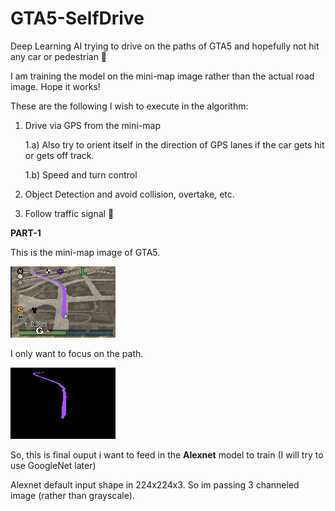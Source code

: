 # GTA5-SelfDrive
Deep Learning AI trying to drive on the paths of GTA5 and hopefully not hit any car or pedestrian 🤭

I am training the model on the mini-map image rather than the actual road image. Hope it works!

These are the following I wish to execute in the algorithm:
1. Drive via GPS from the mini-map

      1.a) Also try to orient itself in the direction of GPS lanes if the car gets hit or gets off track.
      
      1.b) Speed and turn control
  
2. Object Detection and avoid collision, overtake, etc.
3. Follow traffic signal 🥱

**PART-1**

This is the mini-map image of GTA5.

![](images/minimap_example.png)

I only want to focus on the path. 

![](images/lane_1.png)

So, this is final ouput i want to feed in the **Alexnet** model to train (I will try to use GoogleNet later)

Alexnet default input shape in 224x224x3. So im passing 3 channeled image (rather than grayscale). 


